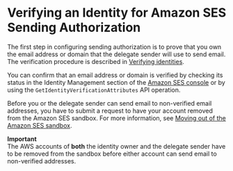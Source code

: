 # Verifying an Identity for Amazon SES Sending Authorization<a name="sending-authorization-identity-owner-tasks-verification"></a>

The first step in configuring sending authorization is to prove that you own the email address or domain that the delegate sender will use to send email\. The verification procedure is described in [Verifying identities](verify-addresses-and-domains.md)\.

You can confirm that an email address or domain is verified by checking its status in the Identity Management section of the [Amazon SES console](https://console.aws.amazon.com/ses/) or by using the `GetIdentityVerificationAttributes` API operation\.

Before you or the delegate sender can send email to non\-verified email addresses, you have to submit a request to have your account removed from the Amazon SES sandbox\. For more information, see [Moving out of the Amazon SES sandbox](request-production-access.md)\.

**Important**  
The AWS accounts of **both** the identity owner and the delegate sender have to be removed from the sandbox before either account can send email to non\-verified addresses\.
